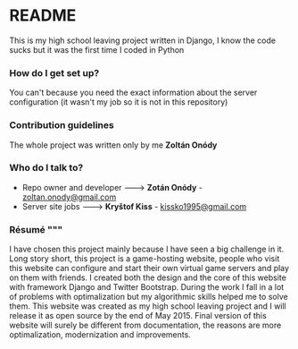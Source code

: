 # README #

This is my high school leaving project written in Django, I know the code sucks but it was the first time I coded in Python

### How do I get set up? ###

You can't because you need the exact information about the server configuration (it wasn't my job so it is not in this repository)


### Contribution guidelines ###

The whole project was written only by me **Zoltán Onódy**

### Who do I talk to? ###

* Repo owner and developer ---> **Zotán Onódy** - zoltan.onody@gmail.com
* Server site jobs ---> **Kryštof Kiss** - kissko1995@gmail.com 

### Résumé """
I have chosen this project mainly because I have seen a big challenge in it. Long story short, this project is a game-hosting website, people who visit this website can configure and  start their own virtual game servers and play on them with friends. I created both the design and the core of this website with framework Django and Twitter Bootstrap. During the work I fall in a lot of problems with optimalization but my algorithmic skills helped me to solve them. 
This website was created as my high school leaving project and I will release it as open source by the end of May 2015.
Final version of this website will surely be different from documentation, the reasons are more optimalization, modernization and improvements.
